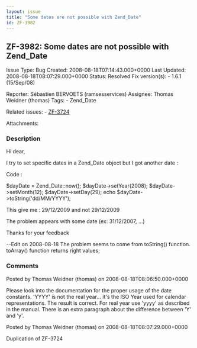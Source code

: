 ```yaml
---
layout: issue
title: "Some dates are not possible with Zend_Date"
id: ZF-3982
---
```


ZF-3982: Some dates are not possible with Zend\_Date
----------------------------------------------------

 Issue Type: Bug Created: 2008-08-18T07:14:43.000+0000 Last Updated: 2008-08-18T08:07:29.000+0000 Status: Resolved Fix version(s): - 1.6.1 (15/Sep/08)
 
 Reporter:  Sébastien BERVOETS (ramsesservices)  Assignee:  Thomas Weidner (thomas)  Tags: - Zend\_Date
 
 Related issues: - [ZF-3724](/issues/browse/ZF-3724)
 
 Attachments: 
### Description

Hi dear,

I try to set specific dates in a Zend\_Date object but I got another date :

Code :

$dayDate = Zend\_Date::now(); $dayDate->setYear(2008); $dayDate->setMonth(12); $dayDate->setDay(29); echo $dayDate->toString('dd/MM/YYYY');

This give me : 29/12/2009 and not 29/12/2009

The problem appears with some date (ex: 31/12/2007, ...)

Thanks for your feedback

--Edit on 2008-08-18 The problem seems to come from toString() function. toArray() function returns right values;

 

 

### Comments

Posted by Thomas Weidner (thomas) on 2008-08-18T08:06:50.000+0000

Please look into the documentation for the proper usage of the date constants. 'YYYY' is not the real year... it's the ISO Year used for calendar representations. The result is correct. For real year use 'yyyy' as described in the manual. There is an extra paragraph about the difference between 'Y' and 'y'.

 

 

Posted by Thomas Weidner (thomas) on 2008-08-18T08:07:29.000+0000

Duplication of ZF-3724

 

 
